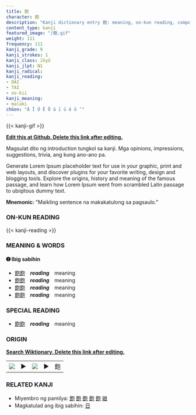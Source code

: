 ```yaml
---
title: 飽
character: 飽
description: "Kanji dictionary entry 飽: meaning, on-kun reading, compounds, origin, related kanji"
content_type: kanji
featured_image: "/飽.gif"
weight: 111
frequency: 111
kanji_grade: 9
kanji_strokes: 1
kanji_class: Jōyō
kanji_jlpt: N1
kanji_radical: 
kanji_reading: 
- DAI
- TAI
- oo-kii
kanji_meaning:
- malaki
chōon: "Ā Ī Ū Ē Ō ā ī ū ē ō ’"
---
```

[//]: # (Don't edit the line below. Kanji animated GIF code is automatically generated.)
{{< kanji-gif >}}

[//]: # (Edit below this line.)

**[Edit this at Github. Delete this link after editing.](https://github.com/tim0g/tim/tree/main/content/kanji/飽/index.md)**

Magsulat dito ng introduction tungkol sa kanji. Mga opinions, impressions, suggestions, trivia, ang kung ano-ano pa.

Generate Lorem Ipsum placeholder text for use in your graphic, print and web layouts, and discover plugins for your favorite writing, design and blogging tools. Explore the origins, history and meaning of the famous passage, and learn how Lorem Ipsum went from scrambled Latin passage to ubiqitous dummy text.
 
**Mnemonic:** "Maikling sentence na makakatulong sa pagsaulo."

### ON-KUN READING

[//]: # (Don't edit the line below. ON-KUN READING code is automatically generated.)
{{< kanji-reading >}}

### MEANING & WORDS

#### ➊ **Ibig sabihin**
  - [飽](../飽)[飽](../飽)　***reading***　meaning
  - [飽](../飽)[飽](../飽)　***reading***　meaning
  - [飽](../飽)[飽](../飽)　***reading***　meaning
  - [飽](../飽)[飽](../飽)　***reading***　meaning

### SPECIAL READING
  - [飽](../飽)[飽](../飽)　***reading***　meaning

### ORIGIN

**[Search Wiktionary. Delete this link after editing.](https://wiktionary.org/wiki/飽)**
<table class="kanji-table"><tr><td>
<img src="60px-飽-bronze.svg.png">
</td><td>▶</td><td>
<img src="60px-飽-oracle.svg.png">
</td><td>▶</td>
<td class="kanji-origin">飽</td>
</tr></table>

### RELATED KANJI
- Miyembro ng pamilya: [飽](../飽) [飽](../飽) [飽](../飽) [飽](../飽) [飽](../飽) [娘](../娘)
- Magkatulad ang ibig sabihin: [日](../日)
